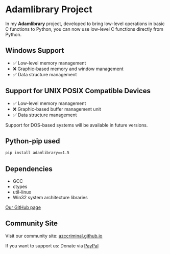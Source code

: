 # Adamlibrary Project

In my **Adamlibrary** project, developed to bring low-level operations in basic C functions to Python, you can now use low-level C functions directly from Python.

## Windows Support
- ✅ Low-level memory management
- ❌ Graphic-based memory and window management
- ✅ Data structure management

## Support for UNIX POSIX Compatible Devices
- ✅ Low-level memory management
- ❌ Graphic-based buffer management unit
- ✅ Data structure management

Support for DOS-based systems will be available in future versions.
## Python-pip used
```bash
pip install adamlibrary==1.5
```
## Dependencies
- GCC
- ctypes
- util-linux
- Win32 system architecture libraries

[Our GitHub page](https://github.com/Zamanhuseyinli/Adam-cpython)

## Community Site
Visit our community site: [azccriminal.github.io](https://azccriminal.github.io)

If you want to support us: Donate via [PayPal](https://www.paypal.com/donate/?hosted_button_id=NKPHAU3NY3GZU)
